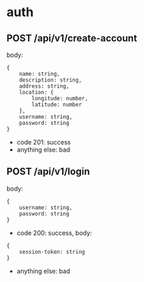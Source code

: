 # auth

## POST /api/v1/create-account

body:
```
{
    name: string,
    description: string,
    address: string,
    location: {
        longitude: number,
        latitude: number
    },
    username: string,
    password: string
}
```

- code 201: success
- anything else: bad

## POST /api/v1/login

body:
```
{
    username: string,
    password: string
}
```

- code 200: success, body:
```
{
    session-token: string
}
```
- anything else: bad